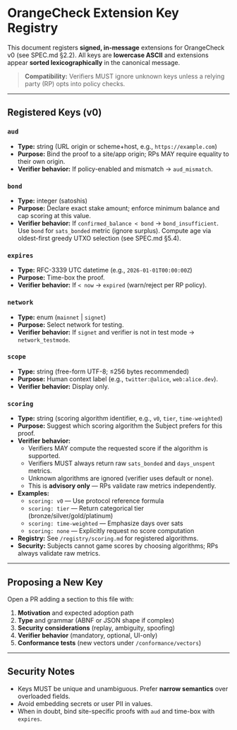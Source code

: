 # OrangeCheck Extension Key Registry

This document registers **signed, in-message** extensions for OrangeCheck v0 (see SPEC.md §2.2).
All keys are **lowercase ASCII** and extensions appear **sorted lexicographically** in the canonical message.

> **Compatibility:** Verifiers MUST ignore unknown keys unless a relying party (RP) opts into policy checks.

---

## Registered Keys (v0)

### `aud`
- **Type:** string (URL origin or scheme+host, e.g., `https://example.com`)
- **Purpose:** Bind the proof to a site/app origin; RPs MAY require equality to their own origin.
- **Verifier behavior:** If policy-enabled and mismatch → `aud_mismatch`.

### `bond`
- **Type:** integer (satoshis)
- **Purpose:** Declare exact stake amount; enforce minimum balance and cap scoring at this value.
- **Verifier behavior:** If `confirmed_balance < bond` → `bond_insufficient`. Use `bond` for `sats_bonded` metric (ignore surplus). Compute age via oldest-first greedy UTXO selection (see SPEC.md §5.4).

### `expires`
- **Type:** RFC-3339 UTC datetime (e.g., `2026-01-01T00:00:00Z`)
- **Purpose:** Time-box the proof.
- **Verifier behavior:** If `< now` → `expired` (warn/reject per RP policy).

### `network`
- **Type:** enum (`mainnet` | `signet`)
- **Purpose:** Select network for testing.
- **Verifier behavior:** If `signet` and verifier is not in test mode → `network_testmode`.

### `scope`
- **Type:** string (free-form UTF-8; ≤256 bytes recommended)
- **Purpose:** Human context label (e.g., `twitter:@alice`, `web:alice.dev`).
- **Verifier behavior:** Display only.

### `scoring`
- **Type:** string (scoring algorithm identifier, e.g., `v0`, `tier`, `time-weighted`)
- **Purpose:** Suggest which scoring algorithm the Subject prefers for this proof.
- **Verifier behavior:**
  - Verifiers MAY compute the requested score if the algorithm is supported.
  - Verifiers MUST always return raw `sats_bonded` and `days_unspent` metrics.
  - Unknown algorithms are ignored (verifier uses default or none).
  - This is **advisory only** — RPs validate raw metrics independently.
- **Examples:**
  - `scoring: v0` — Use protocol reference formula
  - `scoring: tier` — Return categorical tier (bronze/silver/gold/platinum)
  - `scoring: time-weighted` — Emphasize days over sats
  - `scoring: none` — Explicitly request no score computation
- **Registry:** See `/registry/scoring.md` for registered algorithms.
- **Security:** Subjects cannot game scores by choosing algorithms; RPs always validate raw metrics.

---

## Proposing a New Key

Open a PR adding a section to this file with:
1. **Motivation** and expected adoption path
2. **Type** and grammar (ABNF or JSON shape if complex)
3. **Security considerations** (replay, ambiguity, spoofing)
4. **Verifier behavior** (mandatory, optional, UI-only)
5. **Conformance tests** (new vectors under `/conformance/vectors`)

---

## Security Notes

- Keys MUST be unique and unambiguous. Prefer **narrow semantics** over overloaded fields.
- Avoid embedding secrets or user PII in values.
- When in doubt, bind site-specific proofs with `aud` and time-box with `expires`.
